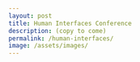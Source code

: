 ```yaml
---
layout: post
title: Human Interfaces Conference
description: (copy to come)
permalink: /human-interfaces/
image: /assets/images/
---
```

